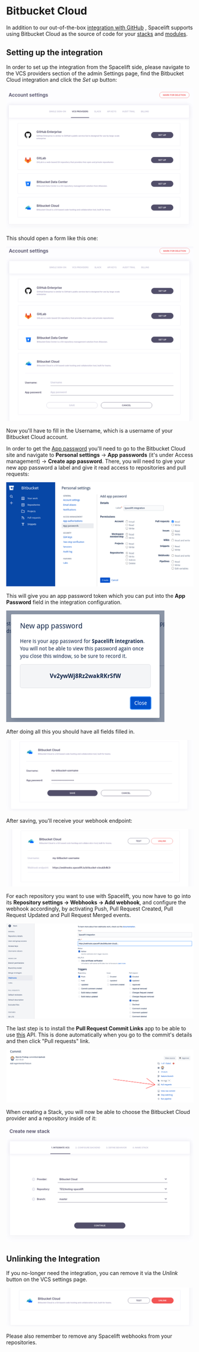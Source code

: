 # Bitbucket Cloud

In addition to our out-of-the-box [integration with GitHub](github.md) , Spacelift supports using Bitbucket Cloud as the source of code for your [stacks](../../concepts/stack/) and [modules](../../vendors/terraform/module-registry.md).&#x20;

## Setting up the integration

In order to set up the integration from the Spacelift side, please navigate to the VCS providers section of the admin Settings page, find the Bitbucket Cloud integration and click the _Set up_ button:

![VCS providers page](<../../assets/screenshots/Screenshot from 2021-06-10 16-05-39.png>)

This should open a form like this one:

![Bitbucket Cloud setup form](<../../assets/screenshots/Screenshot from 2021-06-10 16-09-36.png>)

Now you'll have to fill in the Username, which is a username of your Bitbucket Cloud account.

In order to get the [App password](https://support.atlassian.com/bitbucket-cloud/docs/app-passwords/) you'll need to go to the Bitbucket Cloud site and navigate to **Personal settings** -> **App passwords** (it's under Access management) -> **Create app password**. There, you will need to give your new app password a label and give it read access to repositories and pull requests:

![App password creation](<../../assets/screenshots/Screenshot from 2021-06-10 16-16-53.png>)

This will give you an app password token which you can put into the **App Password** field in the integration configuration.

![Created new app password](<../../assets/screenshots/Screenshot from 2021-06-10 16-39-03.png>)

After doing all this you should have all fields filled in.

![Filled in Bitbucket Cloud integration form](<../../assets/screenshots/Screenshot from 2021-06-11 10-50-38.png>)

After saving, you'll receive your webhook endpoint:

![Configured integration](<../../assets/screenshots/Screenshot from 2021-06-11 14-52-40.png>)

For each repository you want to use with Spacelift, you now have to go into its **Repository settings -> Webhooks -> Add webhook**, and configure the webhook accordingly, by activating Push, Pull Request Created, Pull Request Updated and Pull Request Merged events.

![Webhooks configuration](<../../assets/screenshots/Screenshot 2022-02-16 at 14.57.25.png>)

The last step is to install the **Pull Request Commit Links** app to be able to use [this](https://developer.atlassian.com/bitbucket/api/2/reference/resource/repositories/%7Bworkspace%7D/%7Brepo\_slug%7D/commit/%7Bcommit%7D/pullrequests) API. This is done automatically when you go to the commit's details and then click "Pull requests" link.

![Commit's details](<../../assets/screenshots/Screenshot from 2021-06-15 11-19-56.png>)

When creating a Stack, you will now be able to choose the Bitbucket Cloud provider and a repository inside of it:

![Stack creation form](<../../assets/screenshots/Screenshot from 2021-06-11 15-03-21.png>)

## Unlinking the Integration

If you no-longer need the integration, you can remove it via the _Unlink_ button on the VCS settings page.

![VCS providers page](<../../assets/screenshots/Screenshot from 2021-06-14 08-53-09.png>)

Please also remember to remove any Spacelift webhooks from your repositories.

